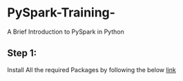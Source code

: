 # PySpark-Training-
A Brief Introduction to PySpark in Python

## Step 1:
Install All the required Packages by following the below [link](https://sparkbyexamples.com/pyspark/install-pyspark-in-anaconda-jupyter-notebook/)
